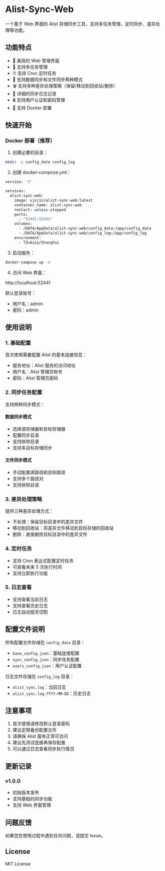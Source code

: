 # Alist-Sync-Web

一个基于 Web 界面的 Alist 存储同步工具，支持多任务管理、定时同步、差异处理等功能。

## 功能特点

- 📱 美观的 Web 管理界面
- 🔄 支持多任务管理
- ⏰ 支持 Cron 定时任务
- 📂 支持数据同步和文件同步两种模式
- 🗑️ 支持多种差异处理策略（保留/移动到回收站/删除）
- 📝 详细的同步日志记录
- 🔒 支持用户认证和密码管理
- 🐳 支持 Docker 部署

## 快速开始

### Docker 部署（推荐）

1. 创建必要的目录：

```bash
mkdir -p config_data config_log
```

2. 创建 docker-compose.yml：

```bash
version: '3'

services:
  alist-sync-web:
    image: xjxjin/alist-sync-web:latest
    container_name: alist-sync-web
    restart: unless-stopped
    ports:
      - "52441:52441"
    volumes:
      - /DATA/AppData/alist-sync-web/config_data:/app/config_data
      - /DATA/AppData/alist-sync-web/config_log:/app/config_log
    environment:
      - TZ=Asia/Shanghai 
```

3. 启动服务：

```bash
docker-compose up -d
```

4. 访问 Web 界面：

http://localhost:52441

默认登录账号：
- 用户名：admin
- 密码：admin

## 使用说明

### 1. 基础配置

首次使用需要配置 Alist 的基本连接信息：
- 服务地址：Alist 服务的访问地址
- 用户名：Alist 管理员账号
- 密码：Alist 管理员密码

### 2. 同步任务配置

支持两种同步模式：

#### 数据同步模式
- 选择源存储器和目标存储器
- 配置同步目录
- 支持排除目录
- 支持多目标存储同步

#### 文件同步模式
- 手动配置源路径和目标路径
- 支持多个路径对
- 支持排除目录

### 3. 差异处理策略

提供三种差异处理方式：
- 不处理：保留目标目录中的差异文件
- 移动到回收站：将差异文件移动到目标存储的回收站
- 删除：直接删除目标目录中的差异文件

### 4. 定时任务

- 支持 Cron 表达式配置定时任务
- 可查看未来 5 次执行时间
- 支持立即执行功能

### 5. 日志查看

- 支持查看当前日志
- 支持查看历史日志
- 日志自动按天切割

## 配置文件说明

所有配置文件存储在 `config_data` 目录：
- `base_config.json`：基础连接配置
- `sync_config.json`：同步任务配置
- `users_config.json`：用户认证配置

日志文件存储在 `config_log` 目录：
- `alist_sync.log`：当前日志
- `alist_sync.log.YYYY-MM-DD`：历史日志

## 注意事项

1. 首次使用请修改默认登录密码
2. 建议定期备份配置文件
3. 请确保 Alist 服务正常可访问
4. 建议先测试连接再保存配置
5. 可以通过日志查看同步执行情况

## 更新记录

### v1.0.0
- 初始版本发布
- 支持基础的同步功能
- 支持 Web 界面管理

## 问题反馈

如果您在使用过程中遇到任何问题，请提交 Issue。

## License

MIT License


